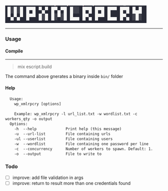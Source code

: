 ![logo](assets/wp-logo.png)

___

### Usage

#### Compile
---
> mix escript.build

The command above gnerates a binary inside `bin/` folder

#### Help
```
  Usage:
    wp_xmlrpcry [options]

    Example: wp_xmlrpcry -l url_list.txt -w wordlist.txt -c workers_qty -o output
  Options:
    -h  --help             Print help (this message)
    -u  --url-list         File containing urls
    -ul --userlist         File containing users
    -w  --wordlist         File containing one password per line
    -c  --concurrency      Number of workers to spawn. Default: 1.
    -o  --output           File to write to

```

### Todo
- [ ] improve: add file validation in args
- [ ] improve: return to result more than one credentials found
